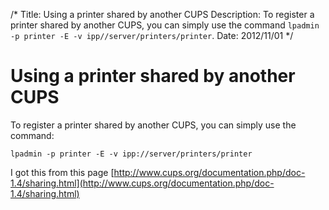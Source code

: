 /*
Title: Using a printer shared by another CUPS
Description: To register a printer shared by another CUPS, you can simply use the command `lpadmin -p printer -E -v ipp//server/printers/printer`.
Date: 2012/11/01
*/

# Using a printer shared by another CUPS


To register a printer shared by another CUPS, you can simply use the command:

    lpadmin -p printer -E -v ipp://server/printers/printer

I got this from this page [http://www.cups.org/documentation.php/doc-1.4/sharing.html](http://www.cups.org/documentation.php/doc-1.4/sharing.html)
